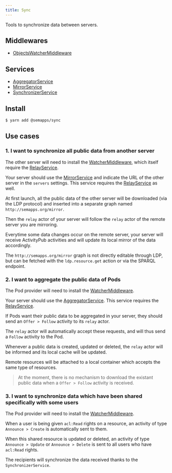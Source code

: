 ```yaml
---
title: Sync
---
```


Tools to synchronize data between servers.

## Middlewares

- [ObjectsWatcherMiddleware](objects-watcher.md)

## Services

- [AggregatorService](aggregator.md)
- [MirrorService](mirror.md)
- [SynchronizerService](synchronizer.md)

## Install

```bash
$ yarn add @semapps/sync
```

## Use cases

### 1. I want to synchronize all public data from another server

The other server will need to install the [WatcherMiddleware](./objects-watcher.md), which itself require the [RelayService](../activitypub/relay.md).

Your server should use the [MirrorService](./mirror.md) and indicate the URL of the other server in the `servers` settings. This service requires the [RelayService](../activitypub/relay.md) as well.

At first launch, all the public data of the other server will be downloaded (via the LDP protocol) and inserted into a separate graph named `http://semapps.org/mirror`.

Then the `relay` actor of your server will follow the `relay` actor of the remote server you are mirroring.

Everytime some data changes occur on the remote server, your server will receive ActivityPub activities and will update its local mirror of the data accordingly.

The `http://semapps.org/mirror` graph is not directly editable through LDP, but can be fetched with the `ldp.resource.get` action or via the SPARQL endpoint.


### 2. I want to aggregate the public data of Pods

The Pod provider will need to install the [WatcherMiddleware](./objects-watcher.md).

Your server should use the [AggregatorService](./aggregator.md). This service requires the [RelayService](../activitypub/relay.md).

If Pods want their public data to be aggregated in your server, they should send an `Offer > Follow` activity to its `relay` actor.

The `relay` actor will automatically accept these requests, and will thus send a `Follow` activity to the Pod.

Whenever a public data is created, updated or deleted, the `relay` actor will be informed and its local cache will be updated.

Remote resources will be attached to a local container which accepts the same type of resources.

> At the moment, there is no mechanism to download the existant public data when a `Offer > Follow` activity is received.


### 3. I want to synchronize data which have been shared specifically with some users

The Pod provider will need to install the [WatcherMiddleware](./objects-watcher.md).

When a user is being given `acl:Read` rights on a resource, an activity of type `Announce > Create` is automatically sent to them.

When this shared resource is updated or deleted, an activity of type `Announce > Update` or `Announce > Delete` is sent to all users who have `acl:Read` rights.

The recipients will synchronize the data received thanks to the `SynchronizerService`.
